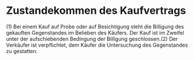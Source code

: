 # Zustandekommen des Kaufvertrags

(1) Bei einem Kauf auf Probe oder auf Besichtigung steht die Billigung des gekauften Gegenstandes im Belieben des Käufers. Der Kauf ist im Zweifel unter der aufschiebenden Bedingung der Billigung geschlossen.(2) Der Verkäufer ist verpflichtet, dem Käufer die Untersuchung des Gegenstandes zu gestatten. 

